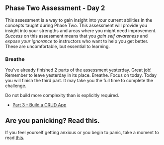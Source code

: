 ## Phase Two Assessment - Day 2

This assessment is a way to gain insight into your current abilities in the concepts taught during Phase Two. This assessment will provide you insight into your strengths and areas where you might need improvement. *Success* on this assessment means that you *gain self awareness* and *expose your ignorance* to instructors who want to help you get better. These are uncomfortable, but essential to learning.

### Breathe
You've already finished 2 parts of the assessment yesterday. Great job! Remember to leave yesterday in its place.
Breathe. Focus on today. Today you will finish the third part. It may take you the full time to complete the challenge.
  
Do not build more complexity than is explicitly required.

- [Part 3 - Build a CRUD App](part-3/)


## Are you panicking? Read this.
If you feel yourself getting anxious or you begin to panic, take a moment to read [this](calm.md).
